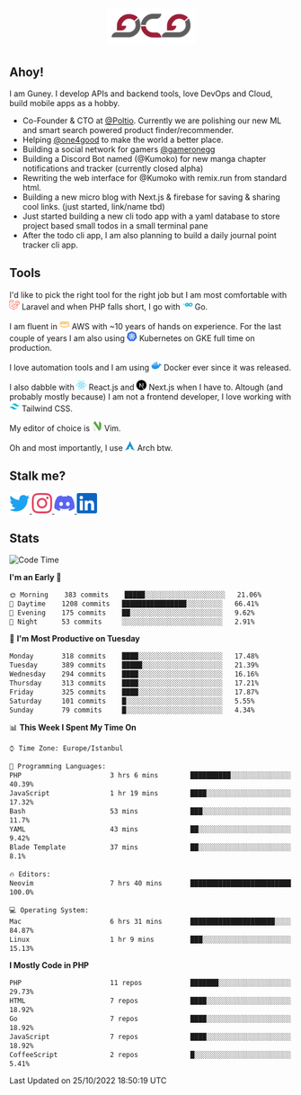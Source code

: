 <h1 align="center">
  <img src="https://raw.githubusercontent.com/gcg/gcg/master/gcg.png" alt="Guney Can Gokoglu" />
</h1>

## Ahoy!

I am Guney. I develop APIs and backend tools, love DevOps and Cloud, build mobile apps as a hobby.

- Co-Founder & CTO at [@Poltio](https://www.poltio.com). Currently we are polishing our new ML and smart search powered product finder/recommender.
- Helping [@one4good](https://one4good.com) to make the world a better place.
- Building a social network for gamers [@gameronegg](https://g1.gg)
- Building a Discord Bot named (@Kumoko) for new manga chapter notifications and tracker (currently closed alpha)
- Rewriting the web interface for @Kumoko with remix.run from standard html.
- Building a new micro blog with Next.js & firebase for saving & sharing cool links. (just started, link/name tbd)
- Just started building a new cli todo app with a yaml database to store project based small todos in a small terminal pane
- After the todo cli app, I am also planning to build a daily journal point tracker cli app.


## Tools

I'd like to pick the right tool for the right job but I am most comfortable with  <img src="https://raw.githubusercontent.com/gcg/gcg/master/assets/laravel.svg" alt="Laravel PHP" width="18" height="18" /> Laravel and when PHP falls short, I go with <img src="https://raw.githubusercontent.com/gcg/gcg/master/assets/go.svg" alt="Go" width="18" height="18" /> Go.

I am fluent in <img src="https://raw.githubusercontent.com/gcg/gcg/master/assets/amazonaws.svg" alt="AWS" width="18" height="18" /> AWS with ~10 years of hands on experience. For the last couple of years I am also using <img src="https://raw.githubusercontent.com/gcg/gcg/master/assets/kubernetes.svg" alt="GKE" height="18" width="18" /> Kubernetes on GKE full time on production.

I love automation tools and I am using <img src="https://raw.githubusercontent.com/gcg/gcg/master/assets/docker.svg" alt="Docker" width="18" height="18" /> Docker ever since it was released.

I also dabble with <img src="https://raw.githubusercontent.com/gcg/gcg/master/assets/react.svg" alt="React.js" width="18" height="18" /> React.js and <img src="https://raw.githubusercontent.com/gcg/gcg/master/assets/nextdotjs.svg" alt="Next.js" width="18" height="18" /> Next.js when I have to.
Altough (and probably mostly because) I am not a frontend developer, I love working with <img src="https://raw.githubusercontent.com/gcg/gcg/master/assets/tailwindcss.svg" alt="Tailwind CSS" width="18" height="18" /> Tailwind CSS.

My editor of choice is <img src="https://raw.githubusercontent.com/gcg/gcg/master/assets/neovim.svg" alt="NeoVim" width="18" height="18" /> Vim.

Oh and most importantly, I use <img src="https://raw.githubusercontent.com/gcg/gcg/master/assets/archlinux.svg" alt="Arch Linux" width="18" height="18" /> Arch btw.


## Stalk me?

<a href="https://twitter.com/gcg" target="_blank" >
    <img src="https://raw.githubusercontent.com/gcg/gcg/master/assets/twitter.svg" width="36" height="36" alt="@gcg" />
</a>

<a href="https://instagram.com/gcg" target="_blank">
    <img src="https://raw.githubusercontent.com/gcg/gcg/master/assets/instagram.svg" alt="@gcg" width="36" height="36" />
</a>

<a href="https://discord.gg/SMcJHkX4r7" target="_blank">
    <img src="https://raw.githubusercontent.com/gcg/gcg/master/assets/discord.svg" alt="gcg#3057" width="36" height="36" />
</a>

<a href="https://www.linkedin.com/in/guneycan/" target="_blank">
    <img src="https://raw.githubusercontent.com/gcg/gcg/master/assets/linkedin.svg" alt="LinkedIn" width="36" height="36" />
</a>

## Stats

<!--START_SECTION:waka-->
![Code Time](http://img.shields.io/badge/Code%20Time-1%2C392%20hrs%2050%20mins-blue)

**I'm an Early 🐤** 

```text
🌞 Morning    383 commits    █████░░░░░░░░░░░░░░░░░░░░   21.06% 
🌆 Daytime    1208 commits   ████████████████░░░░░░░░░   66.41% 
🌃 Evening    175 commits    ██░░░░░░░░░░░░░░░░░░░░░░░   9.62% 
🌙 Night      53 commits     ░░░░░░░░░░░░░░░░░░░░░░░░░   2.91%

```
📅 **I'm Most Productive on Tuesday** 

```text
Monday       318 commits    ████░░░░░░░░░░░░░░░░░░░░░   17.48% 
Tuesday      389 commits    █████░░░░░░░░░░░░░░░░░░░░   21.39% 
Wednesday    294 commits    ████░░░░░░░░░░░░░░░░░░░░░   16.16% 
Thursday     313 commits    ████░░░░░░░░░░░░░░░░░░░░░   17.21% 
Friday       325 commits    ████░░░░░░░░░░░░░░░░░░░░░   17.87% 
Saturday     101 commits    █░░░░░░░░░░░░░░░░░░░░░░░░   5.55% 
Sunday       79 commits     █░░░░░░░░░░░░░░░░░░░░░░░░   4.34%

```


📊 **This Week I Spent My Time On** 

```text
⌚︎ Time Zone: Europe/Istanbul

💬 Programming Languages: 
PHP                      3 hrs 6 mins        ██████████░░░░░░░░░░░░░░░   40.39% 
JavaScript               1 hr 19 mins        ████░░░░░░░░░░░░░░░░░░░░░   17.32% 
Bash                     53 mins             ███░░░░░░░░░░░░░░░░░░░░░░   11.7% 
YAML                     43 mins             ██░░░░░░░░░░░░░░░░░░░░░░░   9.42% 
Blade Template           37 mins             ██░░░░░░░░░░░░░░░░░░░░░░░   8.1%

🔥 Editors: 
Neovim                   7 hrs 40 mins       █████████████████████████   100.0%

💻 Operating System: 
Mac                      6 hrs 31 mins       █████████████████████░░░░   84.87% 
Linux                    1 hr 9 mins         ███░░░░░░░░░░░░░░░░░░░░░░   15.13%

```

**I Mostly Code in PHP** 

```text
PHP                      11 repos            ███████░░░░░░░░░░░░░░░░░░   29.73% 
HTML                     7 repos             ████░░░░░░░░░░░░░░░░░░░░░   18.92% 
Go                       7 repos             ████░░░░░░░░░░░░░░░░░░░░░   18.92% 
JavaScript               7 repos             ████░░░░░░░░░░░░░░░░░░░░░   18.92% 
CoffeeScript             2 repos             █░░░░░░░░░░░░░░░░░░░░░░░░   5.41%

```



 Last Updated on 25/10/2022 18:50:19 UTC
<!--END_SECTION:waka-->
